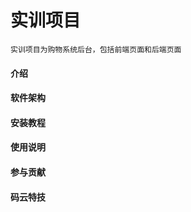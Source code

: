 # 实训项目
    实训项目为购物系统后台，包括前端页面和后端页面
#### 介绍


#### 软件架构



#### 安装教程



#### 使用说明



#### 参与贡献



#### 码云特技
